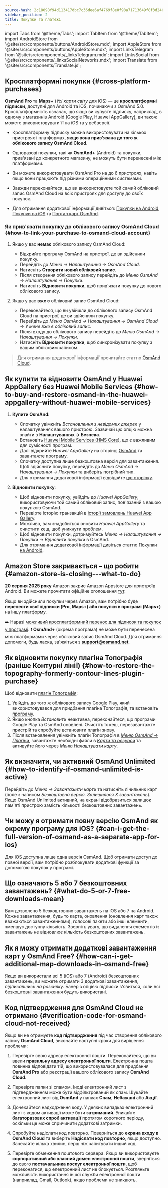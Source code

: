```yaml
---
source-hash: 2c18098f94d113417dbc7c36dee6af4769f8e0f98a71713649f8f3d246f92e77
sidebar_position: 2
title: Покупки та платежі
---
```

import Tabs from '@theme/Tabs';
import TabItem from '@theme/TabItem';
import AndroidStore from '@site/src/components/buttons/AndroidStore.mdx';
import AppleStore from '@site/src/components/buttons/AppleStore.mdx';
import LinksTelegram from '@site/src/components/_linksTelegram.mdx';
import LinksSocial from '@site/src/components/_linksSocialNetworks.mdx';
import Translate from '@site/src/components/Translate.js';

## Кросплатформні покупки {#cross-platform-purchases}

**OsmAnd Pro** та **Maps+** (*Усі карти світу* для iOS) — це **кросплатформні підписки**, доступні для Android та iOS, починаючи з OsmAnd 5.0. Кросплатформність означає, що якщо ви купуєте підписку, наприклад, в одному з магазинів Android (Google Play, Huawei AppGallery), ви також можете використовувати її на iOS та у вебверсії.

- Кросплатформну підписку можна використовувати на кількох пристроях і платформах, **якщо вона прив'язана до того ж облікового запису OsmAnd Cloud**.

- Одноразові покупки, такі як **OsmAnd+** (Android) та покупки, прив'язані до конкретного магазину, не можуть бути перенесені між платформами.

- Ви можете використовувати OsmAnd Pro на до 6 пристроях, навіть якщо вони працюють під різними операційними системами.

- Завжди переконайтеся, що ви використовуєте той самий обліковий запис OsmAnd Cloud на всіх пристроях для доступу до своїх покупок.

- Для отримання додаткової інформації дивіться: [Покупки на Android](../purchases/android.md), [Покупки на iOS](../purchases/ios.md) та [Портал карт OsmAnd](https://www.osmand.net/map).

### Як прив'язати покупку до облікового запису OsmAnd Cloud {#how-to-link-your-purchase-to-osmand-cloud-account}

1. Якщо у вас **немає** облікового запису OsmAnd Cloud:

    - Відкрийте програму OsmAnd на пристрої, де ви здійснили покупку.
    - Перейдіть до *Меню → Налаштування → OsmAnd Cloud*.
    - Натисніть **Створити новий обліковий запис**.
    - Після створення облікового запису перейдіть до *Меню OsmAnd → Налаштування → Покупки*.
    - Натисніть **Відновити покупки**, щоб прив'язати покупку до нового облікового запису.

2. Якщо у вас **вже є** обліковий запис OsmAnd Cloud:

    - Переконайтеся, що ви увійшли до облікового запису OsmAnd Cloud на пристрої, де ви здійснили покупку.
    - Перейдіть до *Меню OsmAnd → Налаштування → OsmAnd Cloud → У мене вже є обліковий запис*.
    - Після входу до облікового запису перейдіть до *Меню OsmAnd → Налаштування → Покупки*.
    - Натисніть **Відновити покупки**, щоб синхронізувати покупку з вашим обліковим записом.

> Для отримання додаткової інформації прочитайте статтю [OsmAnd Cloud](../personal/osmand-cloud.md#cross-platform).

## Як купити та відновити OsmAnd у Huawei AppGallery без Huawei Mobile Services {#how-to-buy-and-restore-osmand-in-the-huawei-appgallery-without-huawei-mobile-services}

1. **Купити OsmAnd**:
   - Спочатку увімкніть *Встановлення з невідомих джерел* у налаштуваннях вашого пристрою. Зазвичай цю опцію можна знайти в **Налаштуваннях → Безпека**.
   - Встановіть [Huawei Mobile Services (HMS Core)](https://consumer.huawei.com/za/community/details/Download-the-latest-Huawei-HMS-Core-APK-5-3-0-312/topicId-142217/), що є важливим для сумісності програм.
   - Далі відкрийте *Huawei AppGallery* на сторінці [OsmAnd](https://appgallery.huawei.com/#/app/C101486545) та завантажте програму.
   - Спочатку доступна лише безкоштовна версія для завантаження. Щоб здійснити покупку, перейдіть до *Меню OsmAnd → Налаштування → Покупки* та виберіть потрібний тип.
   - Для отримання додаткової інформації відвідайте [цю сторінку](https://osmand.net/docs/user/purchases/android#install-application).

2. **Відновити покупку**:
   - Щоб відновити покупку, увійдіть до *Huawei AppGallery*, використовуючи той самий обліковий запис, пов'язаний з вашою покупкою OsmAnd.
   - Перевірте історію транзакцій в [історії замовлень Huawei App Gallery](https://consumer.huawei.com/en/support/content/en-us00694318/).
   - Можливо, вам знадобиться оновити *Huawei AppGallery* та очистити кеш, щоб уникнути проблем.
   - Щоб відновити покупки, дотримуйтесь *Меню → Налаштування → Покупки → Відновити покупки* в OsmAnd.
   - Для отримання додаткової інформації дивіться статтю [Покупки на Android](https://osmand.net/docs/user/purchases/android#restore-subscription--in-app).

<!--
- Instructions for setting up Huawei Mobile Services.
- How to buy OsmAnd without HMS Core.
- Restore purchases in the Huawei AppGallery.
-->

## Amazon Store закривається – що робити {#amazon-store-is-closing---what-to-do}

**20 серпня 2025 року** Amazon закриє Amazon Appstore для пристроїв Android. Ви можете прочитати офіційне оголошення [тут](https://developer.amazon.com/apps-and-games/blogs/2025/02/upcoming-changes-to-amazon-appstore-for-android-devices-and-coins-program).

Якщо ви здійснили покупки через Amazon, вам потрібно буде **перенести свої підписки (Pro, Maps+) або покупки в програмі (Maps+)** на іншу платформу.

➡️ Наразі [можливий кросплатформний перенос для підписок та покупок у програмі](../purchases/cross.md).
❗ **OsmAnd+** (окрема програма) не може бути перенесена між платформами через обліковий запис OsmAnd Cloud. Для отримання допомоги, будь ласка, зв'яжіться з **support@osmand.net**.

## Як відновити покупку плагіна Топографія (раніше Контурні лінії) {#how-to-restore-the-topography-formerly-contour-lines-plugin-purchase}

Щоб відновити [плагін Топографія](https://play.google.com/store/apps/details?id=net.osmand.srtmPlugin.paid):

1. Увійдіть до того ж облікового запису Google Play, який використовувався для придбання плагіна Топографія, та встановіть [програму](https://play.google.com/store/apps/details?id=net.osmand.srtmPlugin.paid).
2. Якщо кнопка *Встановити* неактивна, переконайтеся, що програми Google Play та OsmAnd оновлені. Очистіть їх кеш, перезавантажте пристрій та спробуйте встановити плагін знову.
3. Після встановлення увімкніть плагін Топографія в *[Меню OsmAnd → Плагіни](../plugins/topography.md)*, завантажте необхідні файли в *[Карти та ресурси](../start-with/download-maps.md#maps-and-resources)* та активуйте його через *[Меню Налаштувати карту](../map/configure-map-menu.md)*.

## Як визначити, чи активний OsmAnd Unlimited {#how-to-identify-if-osmand-unlimited-is-active}

Перейдіть до *Меню → Завантажити карти* та натисніть лічильник карт (поле з написом *Безкоштовна версія. Залишилося X завантажень*). Якщо OsmAnd Unlimited активний, на екрані відобразиться залишок пам'яті пристрою замість кількості безкоштовних завантажень.

## Чи можу я отримати повну версію OsmAnd як окрему програму для iOS? {#can-i-get-the-full-version-of-osmand-as-a-separate-app-for-ios}

Для iOS доступна лише одна версія OsmAnd. Щоб отримати доступ до повної версії, вам потрібно розблокувати додаткові функції за допомогою покупок у програмі.

## Що означають 5 або 7 безкоштовних завантажень? {#what-do-5-or-7-free-downloads-mean}

Вам дозволено 5 безкоштовних завантажень на iOS або 7 на Android. Кожне завантаження, будь то карта, оновлення (оновлення карт також вважаються завантаженнями), голосові пакети або інші елементи, зменшує доступну кількість. Зверніть увагу, що видалення елементів із завантажень не відновлює кількість безкоштовних завантажень.

## Як я можу отримати додаткові завантаження карт у OsmAnd Free? {#how-can-i-get-additional-map-downloads-in-osmand-free}

Якщо ви використали всі 5 (iOS) або 7 (Android) безкоштовних завантажень, ви можете отримати 3 додаткові завантаження, *підписавшись на розсилку*. Банер з опцією підписки з'явиться, коли всі безкоштовні завантаження будуть використані.

## Код підтвердження для OsmAnd Cloud не отримано {#verification-code-for-osmand-cloud-not-received}

Якщо ви не отримуєте **код підтвердження** під час створення облікового запису **OsmAnd Cloud**, виконайте наступні кроки для вирішення проблеми:

1. Перевірте свою адресу електронної пошти.
    Переконайтеся, що ви ввели **правильну адресу електронної пошти**. Електронна пошта повинна відповідати тій, що використовувалася для придбання **OsmAnd Pro** або реєстрації вашого облікового запису **OsmAnd Cloud**.

2. Перевірте папки зі спамом.
    Іноді електронний лист з підтвердженням може бути відфільтрований як спам. Шукайте електронний лист від **OsmAnd** у папках **Спам**, **Небажані** або **Акції**.

3. Дочекайтеся надходження коду.
    У деяких випадках електронний лист з кодом активації може бути **затриманий**. Уникайте **багаторазових спроб активації** протягом короткого періоду, оскільки це може спричинити додаткові затримки.

4. Спробуйте надіслати код повторно.
    Поверніться до **екрана входу в OsmAnd Cloud** та виберіть **Надіслати код повторно**, якщо доступно. Зачекайте кілька хвилин, перш ніж запитувати інший код.

5. Перевірте обмеження поштового сервера.
    Якщо ви використовуєте **корпоративний або власний домен електронної пошти**, зверніться до свого **постачальника послуг електронної пошти**, щоб переконатися, що електронний лист не блокується. Розгляньте можливість використання іншої служби електронної пошти (наприклад, Gmail, Outlook), якщо проблеми не зникають.

<!--
## Purchases & Payments {#purchases--payments}

- Purchase Not Showing
- Purchase Not Restoring
- Payment Issues
- Refund Policy
- Step-by-step solutions to problems with purchases.
- Instructions for clearing the cache of Google Play, Huawei AppGallery.
- What to do if the purchase does not appear or the transaction fails.
- Purchase not showing up - recommendations on how to check your account and restore your purchases.
- Payment issues - instructions for contacting Google Play Support in case of paymentissues.


## FAQ {#faq}

- Can I transfer a purchase between Android and iOS?
- Can I use a purchase on multiple devices?
- Why does the purchase not appear?
- Where can I find payment details?
- Can I transfer OsmAnd+ between Android and iOS?
- How can I restore purchases after reinstalling the app?
- What is OsmAnd Pro and what are its advantages?
- Can I activate my subscription without Google Play?
- Can I share my purchase with my family?
- How do I transfer OsmAnd+ to another phone?
- Why doesn't my purchase appear after reinstalling?
- Why can't I resume my purchase?
- How do I know if my subscription is active?
- Can I use one purchase on multiple devices?
- Can I buy OsmAnd without Google Play?
- Where can I find my payment details?
-->